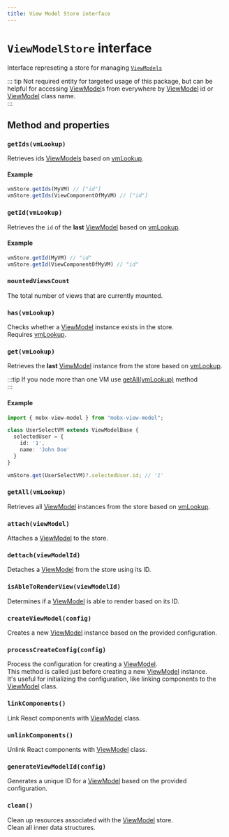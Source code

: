```yaml
---
title: View Model Store interface
---
```


# `ViewModelStore` interface   

Interface represeting a store for managing [`ViewModels`](/api/view-models/interface)  

::: tip
Not required entity for targeted usage of this package, but can be helpful for accessing [ViewModel](/api/view-models/overview)s from everywhere by [ViewModel](/api/view-models/overview) id or [ViewModel](/api/view-models/overview) class name.   
:::


## Method and properties  


### `getIds(vmLookup)`  

Retrieves ids [ViewModels](/api/view-models/interface) based on [vmLookup](/api/other/view-model-lookup).  

#### Example  

```ts
vmStore.getIds(MyVM) // ["id"]
vmStore.getIds(ViewComponentOfMyVM) // ["id"]
```


### `getId(vmLookup)`  

Retrieves the `id` of the **last** [ViewModel](/api/view-models/interface) based on [vmLookup](/api/other/view-model-lookup).  

#### Example  

```ts
vmStore.getId(MyVM) // "id"
vmStore.getId(ViewComponentOfMyVM) // "id"
```

### `mountedViewsCount`  

The total number of views that are currently mounted.   

### `has(vmLookup)`  

Checks whether a [ViewModel](/api/view-models/interface) instance exists in the store.  
Requires [vmLookup](/api/other/view-model-lookup).  

### `get(vmLookup)`  

Retrieves the **last** [ViewModel](/api/view-models/interface) instance from the store based on [vmLookup](/api/other/view-model-lookup).  

:::tip
If you node more than one VM use [getAll(vmLookup)](#getallvmlookup) method  
:::    

#### Example

```ts
import { mobx-view-model } from "mobx-view-model";

class UserSelectVM extends ViewModelBase {
  selectedUser = {
    id: '1',
    name: 'John Doe'
  }
}

vmStore.get(UserSelectVM)?.selectedUser.id; // '1'
```

### `getAll(vmLookup)`  
Retrieves all [ViewModel](/api/view-models/overview) instances from the store based on [vmLookup](/api/other/view-model-lookup).  

### `attach(viewModel)`  
Attaches a [ViewModel](/api/view-models/overview) to the store.  

### `dettach(viewModelId)`  
Detaches a [ViewModel](/api/view-models/overview) from the store using its ID.  

### `isAbleToRenderView(viewModelId)`  
Determines if a [ViewModel](/api/view-models/overview) is able to render based on its ID.  

### `createViewModel(config)`  
Creates a new [ViewModel](/api/view-models/overview) instance based on the provided configuration.  

### `processCreateConfig(config)`  
Process the configuration for creating a [ViewModel](/api/view-models/overview).  
This method is called just before creating a new [ViewModel](/api/view-models/overview) instance.  
It's useful for initializing the configuration, like linking components to the [ViewModel](/api/view-models/overview) class.  

### `linkComponents()`  
Link React components with [ViewModel](/api/view-models/overview) class.  

### `unlinkComponents()`   
Unlink React components with [ViewModel](/api/view-models/overview) class.  

### `generateViewModelId(config)`   
Generates a unique ID for a [ViewModel](/api/view-models/overview) based on the provided configuration.  

### `clean()`  
Clean up resources associated with the [ViewModel](/api/view-models/overview) store.  
Clean all inner data structures.  

